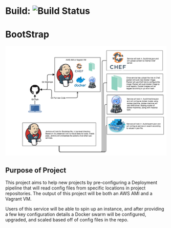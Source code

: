 # Build: ![Build Status](https://travis-ci.org/HappyPathway/BootStrap.svg?branch=master)

# BootStrap
![Boot Strap Diagram](assets/bootstrap.png?raw=true "BootStrap")

## Purpose of Project
This project aims to help new projects by pre-configuring a Deployment pipeline that will read config files from specific locations in project repositories. The output of this project will be both an AWS AMI and a Vagrant VM. 

Users of this service will be able to spin up an instance, and after providing a few key configuration details a Docker swarm will be configured, upgraded, and scaled based off of config files in the repo. 
